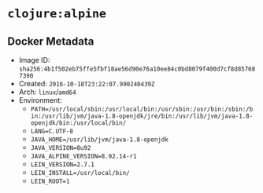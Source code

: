 # `clojure:alpine`

## Docker Metadata

- Image ID: `sha256:4b1f502eb75ffe5fbf18ae56d90e76a10ee84c0bd8079f400d7cf8d857687390`
- Created: `2016-10-18T23:22:07.990240439Z`
- Arch: `linux`/`amd64`
- Environment:
  - `PATH=/usr/local/sbin:/usr/local/bin:/usr/sbin:/usr/bin:/sbin:/bin:/usr/lib/jvm/java-1.8-openjdk/jre/bin:/usr/lib/jvm/java-1.8-openjdk/bin:/usr/local/bin/`
  - `LANG=C.UTF-8`
  - `JAVA_HOME=/usr/lib/jvm/java-1.8-openjdk`
  - `JAVA_VERSION=8u92`
  - `JAVA_ALPINE_VERSION=8.92.14-r1`
  - `LEIN_VERSION=2.7.1`
  - `LEIN_INSTALL=/usr/local/bin/`
  - `LEIN_ROOT=1`
